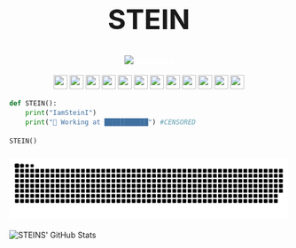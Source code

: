 <h1 align="center" style="font-weight:bold;font-size:50px;">STEIN</h1>
<h3 align="center" style="font-weight:bold;color:white;">
    <img align="center" src="https://komarev.com/ghpvc/?username=iamsteini&label=Profile%20views&color=0e75b6&style=flat" alt="iamsteini" />
</h3>
<p align="center" style="margin:5px;user-select:none;">
    <img src="https://logos-download.com/wp-content/uploads/2016/09/React_logo_logotype_emblem.png" style="width:25px;height:25px;object-fit:contain;">
    <img src="https://creazilla-store.fra1.digitaloceanspaces.com/icons/3244252/nextjs-icon-md.png" style="width:25px;height:25px;object-fit:contain;">
    <img src="https://upload.wikimedia.org/wikipedia/commons/6/6a/JavaScript-logo.png" style="width:25px;height:25px;object-fit:contain;">
    <img src="https://seeklogo.com/images/T/typescript-logo-B29A3F462D-seeklogo.com.png" style="width:25px;height:25px;object-fit:contain;">
    <img src="https://brandslogos.com/wp-content/uploads/images/large/python-logo.png" style="width:25px;height:25px;object-fit:contain;">
    <img src="https://logodownload.org/wp-content/uploads/2022/12/figma-logo-0-1536x1536.png" style="width:25px;height:25px;object-fit:contain;">
    <img src="https://cdn.freebiesupply.com/logos/large/2x/aws-logo-logo-png-transparent.png" style="width:25px;height:25px;object-fit:contain;">
    <img src="https://clipground.com/images/html5-png-image-10.png" style="width:25px;height:25px;object-fit:contain;">
    <img src="https://logospng.org/download/css-3/logo-css-3-2048.png" style="width:25px;height:25px;object-fit:contain;">
    <img src="https://www.shareicon.net/data/2016/06/20/606964_github_4096x4096.png" style="width:25px;height:25px;object-fit:contain;">
    <img src="https://cdn1.iconfinder.com/data/icons/programing-development-8/24/node_js_logo-1024.png" style="width:25px;height:25px;object-fit:contain;">
    <img src="https://seeklogo.com/images/M/mongodb-logo-D13D67C930-seeklogo.com.png" style="width:25px;height:25px;object-fit:contain;">
    </p>

```python
def STEIN():
    print("IamSteinI")
    print("📍 Working at ███████████") #CENSORED
    
STEIN()
```
<h3 align="center" style="font-weight:bold;color:white;">
    <img src="https://raw.githubusercontent.com/IamSTEINI/IamSTEINI/main/github-user-contribution.svg">

</h3>
<p align="start">
<img src="https://github-readme-stats.vercel.app/api?username=iamsteini&show_icons=true&line_height=27&count_private=true&&theme=dark" alt="STEINS' GitHub Stats" />
</p>
